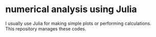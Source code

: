 # numerical analysis using Julia
I usually use Julia for making simple plots or performing calculations.  
This repository manages these codes.
